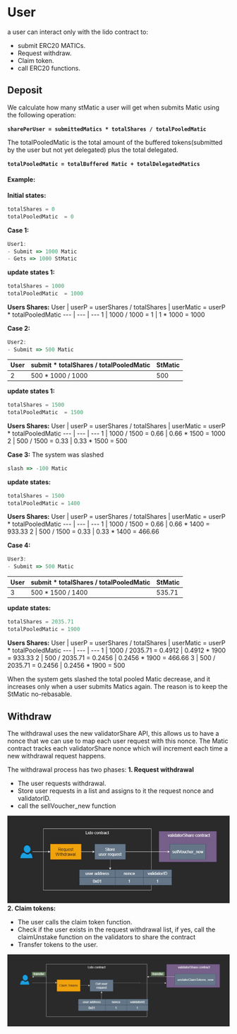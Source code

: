 # User
a user can interact only with the lido contract to:
- submit ERC20 MATICs.
- Request withdraw.
- Claim token.
- call ERC20 functions.

## Deposit

We calculate how many stMatic a user will get when submits Matic using the following operation:

**`sharePerUser = submittedMatics * totalShares / totalPooledMatic`**

The totalPooledMatic is the total amount of the buffered tokens(submitted by the user but not yet delegated) plus the total delegated.

**`totalPooledMatic = totalBuffered Matic + totalDelegatedMatics`**

#### Example:

**Initial states:**
```js
totalShares = 0
totalPooledMatic  = 0
```
**Case 1:**
```js
User1:
- Submit => 1000 Matic
- Gets => 1000 StMatic 
```
**update states 1:**
```js
totalShares = 1000
totalPooledMatic  = 1000
```
**Users Shares:**
User | userP = userShares / totalShares | userMatic = userP * totalPooledMatic 
--- | --- | ---
1 | 1000 / 1000 = 1 | 1 * 1000 = 1000

**Case 2:**
```js
User2:
- Submit => 500 Matic
```
User | submit * totalShares / totalPooledMatic | StMatic
--- | --- | ---
2 | 500 * 1000 / 1000 | 500

**update states 1:**
```js
totalShares = 1500
totalPooledMatic  = 1500
```

**Users Shares:**
User | userP = userShares / totalShares | userMatic = userP * totalPooledMatic 
--- | --- | ---
1 | 1000 / 1500 = 0.66 | 0.66 * 1500 = 1000
2 | 500 / 1500 = 0.33 | 0.33 * 1500 = 500

**Case 3:**
The system was slashed
```js
slash => -100 Matic
```

**update states:**
```js
totalShares = 1500
totalPooledMatic = 1400
```

**Users Shares:**
User | userP = userShares / totalShares | userMatic = userP * totalPooledMatic 
--- | --- | ---
1 | 1000 / 1500 = 0.66 | 0.66 * 1400 = 933.33
2 | 500 / 1500 = 0.33 | 0.33 * 1400 = 466.66

**Case 4:**
```js
User3:
- Submit => 500 Matic
```
User | submit * totalShares / totalPooledMatic | StMatic
--- | --- | ---
3 | 500 * 1500 / 1400 | 535.71

**update states:**
```js
totalShares = 2035.71
totalPooledMatic = 1900
```

**Users Shares:**
User | userP = userShares / totalShares | userMatic = userP * totalPooledMatic 
--- | --- | ---
1 | 1000 / 2035.71 = 0.4912 | 0.4912 * 1900 = 933.33
2 | 500 / 2035.71 = 0.2456 | 0.2456 * 1900 = 466.66
3 | 500 / 2035.71 = 0.2456 | 0.2456 * 1900 = 500

When the system gets slashed the total pooled Matic decrease, and it increases only when a user submits Matics again. The reason is to keep the StMatic no-rebasable.

## Withdraw
The withdrawal uses the new validatorShare API, this allows us to have a nonce that we can use to map each user request with this nonce.
The Matic contract tracks each validatorShare nonce which will increment each time a new withdrawal request happens.

The withdrawal process has two phases:
**1. Request withdrawal**
- The user requests withdrawal.
- Store user requests in a list and assigns to it the request nonce and validatorID.
- call the sellVoucher_new function

![architecture](images/user-request-withdraw.jpg)
**2. Claim tokens:**
- The user calls the claim token function.
- Check if the user exists in the request withdrawal list, if yes, call the claimUnstake function on the validators to share the contract
- Transfer tokens to the user.

![architecture](images/user-claim-withdraw.jpg)

